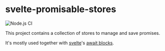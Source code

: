# svelte-promisable-stores

![Node.js CI](https://github.com/lucianoratamero/svelte-promisable-stores/workflows/Node.js%20CI/badge.svg)

This project contains a collection of stores to manage and save promises.

It's mostly used together with [svelte](https://svelte.dev/)'s [await blocks](https://svelte.dev/docs#await).
